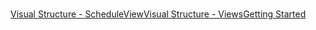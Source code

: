 ﻿

# 

[Visual Structure - ScheduleView](16372A60-27C3-4BD2-A72E-B1BB6A9D44B6)[Visual Structure - Views](5A770DF6-A424-4970-AD36-0C67390891E3)[Getting Started](&#123;&#123slug:getting-started&#125;&#125;)